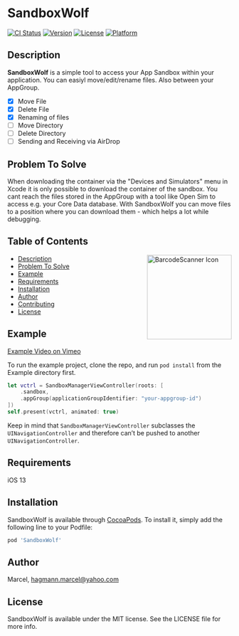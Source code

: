 # SandboxWolf

[![CI Status](https://img.shields.io/travis/Marcel/SandboxWolf.svg?style=flat)](https://travis-ci.org/Marcel/SandboxWolf)
[![Version](https://img.shields.io/cocoapods/v/SandboxWolf.svg?style=flat)](https://cocoapods.org/pods/SandboxWolf)
[![License](https://img.shields.io/cocoapods/l/SandboxWolf.svg?style=flat)](https://cocoapods.org/pods/SandboxWolf)
[![Platform](https://img.shields.io/cocoapods/p/SandboxWolf.svg?style=flat)](https://cocoapods.org/pods/SandboxWolf)

## Description

**SandboxWolf** is a simple tool to access your App Sandbox within your application. You can easiyl move/edit/rename files. Also between your AppGroup.

- [x] Move File
- [x] Delete File
- [x] Renaming of files
- [ ] Move Directory
- [ ] Delete Directory
- [ ] Sending and Receiving via AirDrop

## Problem To Solve

When downloading the container via the "Devices and Simulators" menu in Xcode it is only possible to download the container of the sandbox. You cant reach the files stored in the AppGroup with a tool like Open Sim to access e.g. your Core Data database. With SandboxWolf you can move files to a position where you can download them - which helps a lot while debugging.

## Table of Contents

<img src="https://github.com/hyperoslo/BarcodeScanner/blob/master/Art/BarcodeScannerIcon.png" alt="BarcodeScanner Icon" width="190" height="190" align="right" />

* [Description](#description)
* [Problem To Solve](#ProblemToSolve)
* [Example](#example)
* [Requirements](#requirements)
* [Installation](#installation)
* [Author](#author)
* [Contributing](#contributing)
* [License](#license)

## Example

[Example Video on Vimeo](https://vimeo.com/user108331732/review/421907816/0165ca9d89)

To run the example project, clone the repo, and run `pod install` from the Example directory first.

```Swift
let vctrl = SandboxManagerViewController(roots: [
    .sandbox,
    .appGroup(applicationGroupIdentifier: "your-appgroup-id")
])
self.present(vctrl, animated: true)
```

Keep in mind that `SandboxManagerViewController` subclasses the `UINavigationController` and therefore can’t be pushed to another `UINavigationController`.

## Requirements

iOS 13

## Installation

SandboxWolf is available through [CocoaPods](https://cocoapods.org). To install
it, simply add the following line to your Podfile:

```ruby
pod 'SandboxWolf'
```

## Author

Marcel, hagmann.marcel@yahoo.com

## License

SandboxWolf is available under the MIT license. See the LICENSE file for more info.

